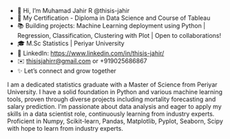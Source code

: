 - 👋 Hi, I’m Muhamad Jahir R @thisis-jahir
- 🌟 My Certification - Diploma in Data Science and Course of Tableau
- 📚 Building projects: Machine Learning deployment using Python | Regression, Classification, Clustering with Plot | Open to collaborations!
- 🎓 M.Sc Statistics | Periyar University
- 🔗 LinkedIn: https://www.linkedin.com/in/thisis-jahir/  
- ✉️ thisisjahirr@gmail.com or +919025686867
- ✨ Let’s connect and grow together

I am a dedicated statistics graduate with a Master of Science from Periyar University. I have a solid foundation in Python and various machine learning tools, proven through diverse projects including mortality forecasting and salary prediction. I'm passionate about data analysis and eager to apply my skills in a data scientist role, continuously learning from industry experts. Proficient in Numpy, Scikit-learn, Pandas, Matplotlib, Pyplot, Seaborn, Scipy with hope to learn from industry experts.
